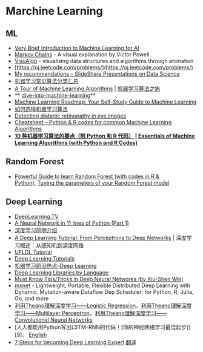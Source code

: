 # Marchine Learning


## ML

-  [Very Brief Introduction to Machine Learning for AI](http://www.iro.umontreal.ca/~pift6266/H10/notes/mlintro.html)
-  [Markov Chains](http://setosa.io/blog/2014/07/26/markov-chains/index.html) - A visual explanation by Victor Powell
-  [VisuAlgo](http://www.comp.nus.edu.sg/~stevenha/visualization/index.html) - visualising data structures and algorithms through animation
-  [https://oj.leetcode.com/problems/](https://oj.leetcode.com/problems/)
-  [My recommendations – SlideShare Presentations on Data Science](http://www.analyticsvidhya.com/blog/2015/09/slideshare-presentations-data-science/)
-  [机器学习常见算法分类汇总](http://www.ctocio.com/hotnews/15919.html)
-  [A Tour of Machine Learning Algorithms](http://machinelearningmastery.com/a-tour-of-machine-learning-algorithms/) | [机器学习算法之旅](http://blog.jobbole.com/60809/)
-  ** [dive-into-machine-learning](https://github.com/hangtwenty/dive-into-machine-learning)**
-  [Machine Learning Roadmap: Your Self-Study Guide to Machine Learning](http://machinelearningmastery.com/machine-learning-roadmap-your-self-study-guide-to-machine-learning/)
-  [如何选择机器学习算法](http://www.52ml.net/15063.html)
-  [Detecting diabetic retinopathy in eye images](http://jeffreydf.github.io/diabetic-retinopathy-detection/)
-  [Cheatsheet – Python & R codes for common Machine Learning Algorithms](http://www.analyticsvidhya.com/blog/2015/09/full-cheatsheet-machine-learning-algorithms/)
-  **[10 种机器学习算法的要点（附 Python 和 R 代码）](http://blog.jobbole.com/92021/) | [Essentials of Machine Learning Algorithms (with Python and R Codes)](http://www.analyticsvidhya.com/blog/2015/08/common-machine-learning-algorithms/)**


## Random Forest

-  [Powerful Guide to learn Random Forest (with codes in R & Python)](http://www.analyticsvidhya.com/blog/2015/09/random-forest-algorithm-multiple-challenges/), [Tuning the parameters of your Random Forest model](https://www.codementor.io/python/tutorial/data-science-python-pandas-r-dimensionality-reduction)

## Deep Learning

- [DeepLearning.TV](https://www.youtube.com/channel/UC9OeZkIwhzfv-_Cb7fCikLQ)
-  [A Neural Network in 11 lines of Python (Part 1)](http://iamtrask.github.io/2015/07/12/basic-python-network/)
-  [深度学习简明介绍](http://xhrwang.me/2015/01/16/a-brief-overview-of-deep-learning.html)
-  [A Deep Learning Tutorial: From Perceptrons to Deep Networks](http://www.toptal.com/machine-learning/an-introduction-to-deep-learning-from-perceptrons-to-deep-networks) | 深度学习概述：从感知机到深度网络
-  [UFLDL Tutorial](http://ufldl.stanford.edu/tutorial/)
-  [Deep Learning Tutorials](http://deeplearning.net/tutorial/)
-  [机器学习前沿热点–Deep Learning](http://blog.sciencenet.cn/blog-315535-663215.html)
-  [Deep Learning Libraries by Language](http://www.teglor.com/b/deep-learning-libraries-language-cm569/)
-  [Must Know Tips/Tricks in Deep Neural Networks (by Xiu-Shen Wei)](http://lamda.nju.edu.cn/weixs/project/CNNTricks/CNNTricks.html)
-  [mxnet](http://mxnet.rtfd.org/) - Lightweight, Portable, Flexible Distributed Deep Learning with Dynamic, Mutation-aware Dataflow Dep Scheduler; for Python, R, Julia, Go, and more
- [利用Theano理解深度学习——Logistic Regression](http://blog.csdn.net/google19890102/article/details/48976021)，[利用Theano理解深度学习——Multilayer Perceptron](http://blog.csdn.net/google19890102/article/details/49071305)，[利用Theano理解深度学习——Convolutional Neural Networks](http://blog.csdn.net/google19890102/article/details/49966391)
-  [人人都能用Python写出LSTM-RNN的代码！[你的神经网络学习最佳起步]][9]。 [English](http://iamtrask.github.io/2015/11/15/anyone-can-code-lstm/)
- [7 Steps for becoming Deep Learning Expert](https://www.linkedin.com/pulse/7-steps-becoming-deep-learning-expert-ankit-agarwal) [翻译](https://gist.github.com/ronaldhan/4fedc9b7f3cf95cf64b8)
